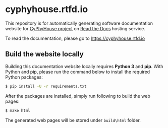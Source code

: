 # cyphyhouse.rtfd.io
This repository is for automatically generating software documentation website
for [CyPhyHouse project](https://cyphyhouse.github.io/)
on [Read the Docs](https://readthedocs.org/) hosting service.

To read the documentation, please go to https://cyphyhouse.rtfd.io


## Build the website locally

Building this documentation website locally requires **Python 3** and **pip**.
With Python and pip,
please run the command below to install the required Python packages:
```bash
$ pip install -U -r requirements.txt
```

After the packages are installed, simply run following to build the web pages:
```bash
$ make html
```
The generated web pages will be stored under `build\html` folder.